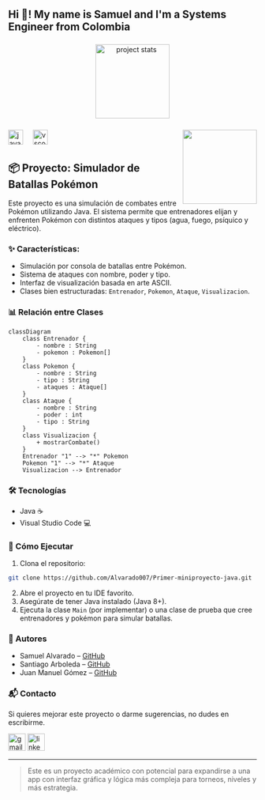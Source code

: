 
<h2 align="left">Hi 👋! My name is Samuel and I'm a Systems Engineer from Colombia</h2>

###

<div align="center">
  <img src="https://github-readme-stats.vercel.app/api/pin/?username=Alvarado007&repo=Primer-miniproyecto-java&theme=dracula" height="150" alt="project stats" />
</div>

###

<img align="right" height="150" src="https://i.gifer.com/origin/7d/7dab25c7b14a249bbc4790176883d1c5_w200.gif?cid=6c09b952llhupk66joic0ml8gbch148n2dfdqsvzj7z7f0em&ep=v1_gifs_search&rid=200w.gif&ct=g"  />

###

<div align="left">
  <img src="https://cdn.jsdelivr.net/gh/devicons/devicon/icons/java/java-original.svg" height="30" alt="java logo" />
  <img width="12" />
  <img src="https://skillicons.dev/icons?i=vscode" height="30" alt="vscode logo" />
</div>

###

## 📦 Proyecto: Simulador de Batallas Pokémon
Este proyecto es una simulación de combates entre Pokémon utilizando Java. El sistema permite que entrenadores elijan y enfrenten Pokémon con distintos ataques y tipos (agua, fuego, psíquico y eléctrico).

### ✨ Características:
- Simulación por consola de batallas entre Pokémon.
- Sistema de ataques con nombre, poder y tipo.
- Interfaz de visualización basada en arte ASCII.
- Clases bien estructuradas: `Entrenador`, `Pokemon`, `Ataque`, `Visualizacion`.

### 📊 Relación entre Clases
```mermaid
classDiagram
    class Entrenador {
        - nombre : String
        - pokemon : Pokemon[]
    }
    class Pokemon {
        - nombre : String
        - tipo : String
        - ataques : Ataque[]
    }
    class Ataque {
        - nombre : String
        - poder : int
        - tipo : String
    }
    class Visualizacion {
        + mostrarCombate()
    }
    Entrenador "1" --> "*" Pokemon
    Pokemon "1" --> "*" Ataque
    Visualizacion --> Entrenador
```

### 🛠️ Tecnologías
- Java ☕
- Visual Studio Code 💻

### 🚀 Cómo Ejecutar
1. Clona el repositorio:
```bash
git clone https://github.com/Alvarado007/Primer-miniproyecto-java.git
```
2. Abre el proyecto en tu IDE favorito.
3. Asegúrate de tener Java instalado (Java 8+).
4. Ejecuta la clase `Main` (por implementar) o una clase de prueba que cree entrenadores y pokémon para simular batallas.

### 👥 Autores
- Samuel Alvarado – [GitHub](https://github.com/Alvarado007)
- Santiago Arboleda – [GitHub](https://github.com/USERNAME)
- Juan Manuel Gómez – [GitHub](https://github.com/USERNAME)

### 📬 Contacto
Si quieres mejorar este proyecto o darme sugerencias, no dudes en escribirme.

<div align="left">
  <img src="https://img.shields.io/static/v1?message=Gmail&logo=gmail&label=&color=D14836&logoColor=white&labelColor=&style=for-the-badge" height="35" alt="gmail logo"  />
  <img src="https://img.shields.io/static/v1?message=LinkedIn&logo=linkedin&label=&color=0077B5&logoColor=white&labelColor=&style=for-the-badge" height="35" alt="linkedin logo"  />
</div>

---

> Este es un proyecto académico con potencial para expandirse a una app con interfaz gráfica y lógica más compleja para torneos, niveles y más estrategia.
